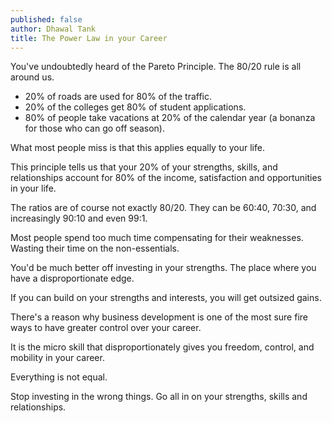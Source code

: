 ```yaml
---
published: false
author: Dhawal Tank
title: The Power Law in your Career
---
```

You've undoubtedly heard of the Pareto Principle. The 80/20 rule is all around us.

- 20% of roads are used for 80% of the traffic.
- 20% of the colleges get 80% of student applications.
- 80% of people take vacations at 20% of the calendar year (a bonanza for those who can go off season).

What most people miss is that this applies equally to your life.

This principle tells us that your 20% of your strengths, skills, and relationships account for 80% of the income, satisfaction and opportunities in your life.

The ratios are of course not exactly 80/20. They can be 60:40, 70:30, and increasingly 90:10 and even 99:1.

Most people spend too much time compensating for their weaknesses. Wasting their time on the non-essentials.

You'd be much better off investing in your strengths. The place where you have a disproportionate edge.

If you can build on your strengths and interests, you will get outsized gains.

There's a reason why business development is one of the most sure fire ways to have greater control over your career.

It is the micro skill that disproportionately gives you freedom, control, and mobility in your career.

Everything is not equal.

Stop investing in the wrong things. Go all in on your strengths, skills and relationships.
